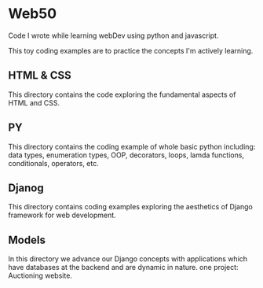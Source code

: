 # Web50
Code I wrote while learning webDev using python and javascript.

This toy coding examples are to practice the concepts I'm actively learning. 


## HTML & CSS

This directory contains the code exploring the fundamental aspects of HTML and CSS. 


## PY

This directory contains the coding example of whole basic python including: data types, enumeration types, OOP, decorators, loops, lamda functions, conditionals, operators, etc.


## Djanog 

This directory contains coding examples exploring the aesthetics of Django framework for web development.


## Models

In this directory we advance our Django concepts with applications which have databases at the backend and are dynamic in nature.
one project: Auctioning website.
